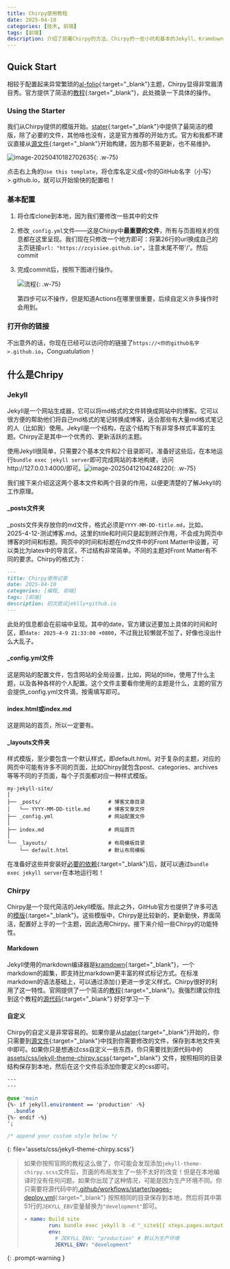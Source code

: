 ```yaml
---
title: Chirpy使用教程
date: 2025-04-10
categories: [技术, 前端]
tags: [前端]
description: 介绍了部署Chirpy的方法、Chirpy的一些小坑和基本的Jekyll、Kramdown知识
---
```


## Quick Start

相较于配置起来异常繁琐的[al-folio](https://github.com/alshedivat/al-folio){:target="_blank"}主题，Chirpy显得非常眉清目秀。官方提供了简洁的[教程](https://chirpy.cotes.page/){:target="_blank"}，此处摘录一下具体的操作。

### Using the Starter

我们从Chirpy提供的模版开始。[stater](https://github.com/cotes2020/chirpy-starter){:target="_blank"}中提供了最简洁的模版，除了必要的文件，其他啥也没有，这是官方推荐的开始方式。官方和我都不建议直接从[源文件](https://github.com/cotes2020/jekyll-theme-chirpy){:target="_blank"}开始构建，因为那不易更新，也不易维护。

![image-20250410182702635](../assets/img/posts/image-20250410182702635.png){: .w-75}

点击右上角的`Use this template`，将仓库名定义成<你的GitHub名字（小写）>.github.io，就可以开始愉快的配置啦！

### 基本配置

1. 将仓库clone到本地，因为我们要修改一些其中的文件

2. 修改`_config.yml`文件——这是Chirpy中**最重要的文件**，所有与页面相关的信息都在这里呈现。我们现在只修改一个地方即可：将第26行的url换成自己的主页链接`url: "https://zcyisiee.github.io"`，注意末尾不带'/'。然后commit

3. 完成commit后，按照下图进行操作。

   ![流程](https://raw.githubusercontent.com/zcyisiee/blog-images/main/chirpy使用记录/20250411220508633.png){: .w-75}

   第四步可以不操作，但是知道Actions在哪里很重要，后续自定义许多操作时会用到。

### 打开你的链接

不出意外的话，你现在已经可以访问你的链接了`https://<你的github名字>.github.io`，Conguatulation！



## 什么是Chripy

### Jekyll

Jekyll是一个网站生成器，它可以将md格式的文件转换成网站中的博客。它可以很方便的帮助他们将自己md格式的笔记转换成博客，适合那些有大量md格式笔记的人（比如我）使用。Jekyll是一个结构，在这个结构下有非常多样式丰富的主题。Chirpy正是其中一个优秀的、更新活跃的主题。

使用Jekyll很简单，只需要2个基本文件和2个目录即可。准备好这些后，在本地运行`bundle exec jekyll server`即可完成网站的本地构建，访问http://127.0.0.1:4000/即可。![image-20250412104248220](https://raw.githubusercontent.com/zcyisiee/blog-images/main/chirpy使用记录/image-20250412104248220.png){: .w-75}

我们接下来介绍这这两个基本文件和两个目录的作用，以便更清楚的了解Jekyll的工作原理。

#### _posts文件夹

_posts文件夹存放你的md文件，格式必须是`YYYY-MM-DD-title.md`，比如，2025-4-12-测试博客.md。这里的title和时间只是起到辨识作用，不会成为网页中博客的时间和标题。网页中的时间和标题在md文件中的Front Matter中设置，可以类比为latex中的导言区，不过结构非常简单。不同的主题对Front Matter有不同的要求。Chirpy的格式为：

```markdown
---
title: Chirpy使用记录
date: 2025-04-10
categories: [编程, 前端]
tags: [前端]
description: 初次尝试jeklly+github.io
---
```

此处的信息都会在前端中呈现。其中的date，官方建议还要加上具体的时间和时区，即`date: 2025-4-9 21:33:00 +0800`，不过我比较懒就不加了，好像也没出什么大乱子。

#### _config.yml文件

这是网站的配置文件，包含网站的全局设置，比如，网站的title，使用了什么主题，以及各种各样的个人配置。这个文件主要看你使用的主题是什么，主题的官方会提供_config.yml文件滴，按需填写即可。

#### index.html或index.md

这是网站的首页，所以一定要有。

#### _layouts文件夹

样式模版，至少要包含一个默认样式，即default.html。对于复杂的主题，对应的网页中可能有许多不同的页面，比如Chirpy就包含post、categories、archives等等不同的子页面，每个子页面都对应一种样式模版。


```
my-jekyll-site/
│ 
├── _posts/                      # 博客文章目录 
│   └── YYYY-MM-DD-title.md      # 博客文章文件
├── _config.yml                  # 网站配置文件
│
├── index.md                     # 网站首页 
│ 
└── _layouts/                    # 布局模板目录 
    └── default.html             # 默认布局模板 

```

在准备好这些并安装好[必要的依赖](https://jekyllrb.com/docs/){:target="_blank"}后，就可以通过`bundle exec jekyll server`在本地运行啦！

### Chirpy

Chirpy是一个现代简洁的Jekyll模版。除此之外，GitHub官方也提供了许多可选的[模版](https://jekyllrb.com/docs/){:target="_blank"}。这些模版中，Chirpy是比较新的，更新勤快，界面简洁，配置好上手的一个主题，因此选用Chirpy。接下来介绍一些Chirpy的功能特性。

#### Markdown

Jekyll使用的markdown编译器是[kramdown](https://kramdown.gettalong.org/syntax.html){:target="_blank"}，一个markdown的超集，即支持比markdown更丰富的样式标记方式。在标准markdown的语法基础上，可以通过添加`{}`更进一步定义样式。Chirpy很好的利用了这一特性。官网提供了一个简洁的[教程](https://chirpy.cotes.page/posts/text-and-typography/){:target="_blank"}。我强烈建议你找到这个教程的[源代码](https://github.com/cotes2020/jekyll-theme-chirpy/blob/master/_posts/2019-08-08-text-and-typography.md){:target="_blank"} 好好学习一下

#### 自定义

Chirpy的自定义是非常容易的。如果你是从[stater](https://github.com/cotes2020/chirpy-starter){:target="_blank"}开始的，你只需要到[源文件](https://github.com/cotes2020/jekyll-theme-chirpy){:target="_blank"}中找到你需要修改的文件，保存到本地文件夹中即可。如果你只是想通过css自定义一些东西，你只需要找到源代码中的[assets/css/jekyll-theme-chirpy.scss](https://github.com/cotes2020/jekyll-theme-chirpy/blob/master/assets/css/jekyll-theme-chirpy.scss){:target="_blank"} 文件，按照相同的目录结构保存到本地，然后在这个文件后添加你要定义的css即可。

```sass
---
---

@use 'main
{%- if jekyll.environment == 'production' -%}
  .bundle
{%- endif -%}
';

/* append your custom style below */
```
{: file='assets/css/jekyll-theme-chirpy.scss'}



> 如果你按照官网的教程这么做了，你可能会发现添加`jekyll-theme-chirpy.scss`文件后，页面的布局发生了一些不太好的改变！但是在本地编译时没有任何问题。如果你出现了这种情况，可能是因为生产环境不同。你只需要将源代码中的[.github/workflows/starter/pages-deploy.yml](https://github.com/cotes2020/jekyll-theme-chirpy/blob/master/.github/workflows/starter/pages-deploy.yml){:target="_blank"} 按照相同的目录保存到本地，然后将其中第51行的`JEKYLL_EBV`变量替换为`"development"`即可。
>
> ```yml
> - name: Build site
>         run: bundle exec jekyll b -d "_site${{ steps.pages.outputs.base_path }}"
>         env:
>           # JEKYLL_ENV: "production" # 默认为生产环境
>           JEKYLL_ENV: "development"
> ```
{: .prompt-warning }